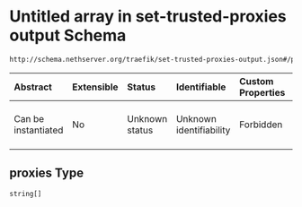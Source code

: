 # Untitled array in set-trusted-proxies output Schema

```txt
http://schema.nethserver.org/traefik/set-trusted-proxies-output.json#/properties/proxies
```



| Abstract            | Extensible | Status         | Identifiable            | Custom Properties | Additional Properties | Access Restrictions | Defined In                                                                                          |
| :------------------ | :--------- | :------------- | :---------------------- | :---------------- | :-------------------- | :------------------ | :-------------------------------------------------------------------------------------------------- |
| Can be instantiated | No         | Unknown status | Unknown identifiability | Forbidden         | Allowed               | none                | [set-trusted-proxies-output.json\*](traefik/set-trusted-proxies-output.json "open original schema") |

## proxies Type

`string[]`
